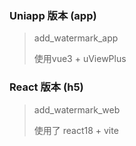 ### Uniapp 版本 (app)

> add_watermark_app 
>
> 使用vue3 + uViewPlus

### React 版本 (h5)

>add_watermark_web
>
>使用了 react18 + vite 